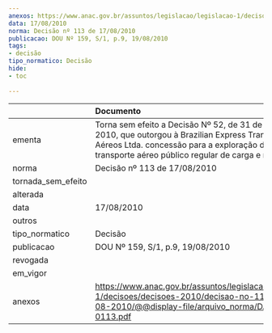 ```yaml
---
anexos: https://www.anac.gov.br/assuntos/legislacao/legislacao-1/decisoes/decisoes-2010/decisao-no-113-de-17-08-2010/@@display-file/arquivo_norma/DA2010-0113.pdf
data: 17/08/2010
norma: Decisão nº 113 de 17/08/2010
publicacao: DOU Nº 159, S/1, p.9, 19/08/2010
tags:
- decisão
tipo_normatico: Decisão
hide: 
- toc 
 
---
```


|                    | Documento                                                                                                                                                                                                              |
|:-------------------|:-----------------------------------------------------------------------------------------------------------------------------------------------------------------------------------------------------------------------|
| ementa             | Torna sem efeito a Decisão Nº 52, de 31 de março de 2010, que outorgou à Brazilian Express Transportes Aéreos Ltda. concessão para a exploração de serviço de transporte aéreo público regular de carga e mala postal. |
| norma              | Decisão nº 113 de 17/08/2010                                                                                                                                                                                           |
| tornada_sem_efeito |                                                                                                                                                                                                                        |
| alterada           |                                                                                                                                                                                                                        |
| data               | 17/08/2010                                                                                                                                                                                                             |
| outros             |                                                                                                                                                                                                                        |
| tipo_normatico     | Decisão                                                                                                                                                                                                                |
| publicacao         | DOU Nº 159, S/1, p.9, 19/08/2010                                                                                                                                                                                       |
| revogada           |                                                                                                                                                                                                                        |
| em_vigor           |                                                                                                                                                                                                                        |
| anexos             | https://www.anac.gov.br/assuntos/legislacao/legislacao-1/decisoes/decisoes-2010/decisao-no-113-de-17-08-2010/@@display-file/arquivo_norma/DA2010-0113.pdf                                                              |